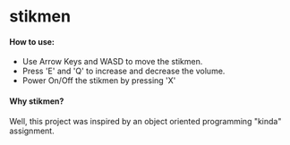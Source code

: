 # stikmen

#### How to use:
- Use Arrow Keys and WASD to move the stikmen.
- Press 'E' and 'Q' to increase and decrease the volume.
- Power On/Off the stikmen by pressing 'X'

#### Why stikmen?
Well, this project was inspired by an object oriented programming "kinda" assignment.

